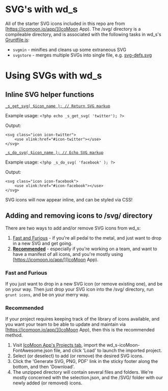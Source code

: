 # SVG's with wd_s

All of the starter SVG icons included in this repo are from [https://icomoon.io/app/](IcoMoon App). The /svg/ directory is a compileable directory, and is associated with the following tasks in wd_s's [Gruntfile.js](../blob/master/Gruntfile.js):

* `svgmin` - minifies and cleans up some extraneous SVG 
* `svgstore` - merges multiple SVGs into single file, e.g. [svg-defs.svg](../blob/master/images/svg-defs.svg)

# Using SVGs with wd_s

## Inline SVG helper functions

[`_s_get_svg( $icon_name ); // Return SVG markup`](../blob/master/inc/template-tags.php#L125) 

Example usage:
`<?php echo _s_get_svg( 'twitter'); ?>`

Output:
```
<svg class="icon icon-twitter">
    <use xlink:href="#icon-twitter"></use>
</svg>
```
[`_s_do_svg( $icon_name ); // Echo SVG markup`](../blob/master/inc/template-tags.php#L139)

Example usage: 
`<?php _s_do_svg( 'facebook' ); ?>`

Output:
```
<svg class="icon icon-facebook">
    <use xlink:href="#icon-facebook"></use>
</svg>
```

SVG icons will now appear inline, and can be styled via CSS!

## Adding and removing icons to /svg/ directory
There are two ways to add and/or remove SVG icons from wd_s:

1) [Fast and Furious](#fast-and-furious) - if you're all pedal to the metal, and just want to drop in a new SVG and get going.
2) [**Recommended**](#recommended) - especially if you're working on a team, and want to have a manifest of all icons, and you're mostly using [https://icomoon.io/app/](IcoMoon App).

### Fast and Furious
If you just want to drop in a new SVG icon (or remove existing one), and be on your way. Then just drop your SVG icon into the /svg/ directory, run `grunt icons`, and be on your merry way.

### Recommended
If your project requires keeping track of the library of icons available, and you want your team to be able to update and maintain via [https://icomoon.io/app/](IcoMoon App), then this is the recommended method.

1) Visit [IcoMoon App's Projects tab](https://icomoon.io/app/#/projects), import the wd_s-icoMoon-FontAwesome.json file, and click 'Load' to launch the imported project.
2) Select (or deselect) to add (or remove) the desired SVG icons.
3) Click the 'Generate SVG, PNG, PDF' link in the sticky footer along the bottom, and then 'Download'.
4) The unzipped directory will contain several files and folders. We're mostly concerned with the selection.json, and the /SVG/ folder with our newly added (or removed) icons. 
